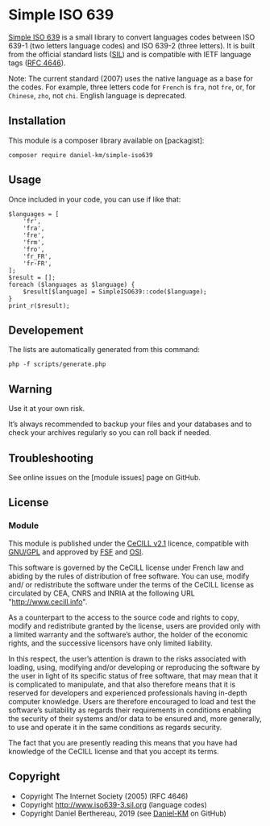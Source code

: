 Simple ISO 639
=============

[Simple ISO 639] is a small library to convert languages codes between ISO 639-1
(two letters language codes) and ISO 639-2 (three letters). It is built from the
official standard lists ([SIL]) and is compatible with IETF language tags
([RFC 4646]).

Note: The current standard (2007) uses the native language as a base for the
codes. For example, three letters code for `French` is `fra`, not `fre`, or, for
`Chinese`, `zho`, not `chi`. English language is deprecated.


Installation
------------

This module is a composer library available on [packagist]:

```
composer require daniel-km/simple-iso639
```


Usage
-----

Once included in your code, you can use if like that:

```
$languages = [
    'fr',
    'fra',
    'fre',
    'frm',
    'fro',
    'fr_FR',
    'fr-FR',
];
$result = [];
foreach ($languages as $language) {
    $result[$language] = SimpleISO639::code($language);
}
print_r($result);

```


Developement
------------

The lists are automatically generated from this command:

```
php -f scripts/generate.php
```


Warning
-------

Use it at your own risk.

It’s always recommended to backup your files and your databases and to check
your archives regularly so you can roll back if needed.


Troubleshooting
---------------

See online issues on the [module issues] page on GitHub.


License
-------

### Module

This module is published under the [CeCILL v2.1] licence, compatible with
[GNU/GPL] and approved by [FSF] and [OSI].

This software is governed by the CeCILL license under French law and abiding by
the rules of distribution of free software. You can use, modify and/ or
redistribute the software under the terms of the CeCILL license as circulated by
CEA, CNRS and INRIA at the following URL "http://www.cecill.info".

As a counterpart to the access to the source code and rights to copy, modify and
redistribute granted by the license, users are provided only with a limited
warranty and the software’s author, the holder of the economic rights, and the
successive licensors have only limited liability.

In this respect, the user’s attention is drawn to the risks associated with
loading, using, modifying and/or developing or reproducing the software by the
user in light of its specific status of free software, that may mean that it is
complicated to manipulate, and that also therefore means that it is reserved for
developers and experienced professionals having in-depth computer knowledge.
Users are therefore encouraged to load and test the software’s suitability as
regards their requirements in conditions enabling the security of their systems
and/or data to be ensured and, more generally, to use and operate it in the same
conditions as regards security.

The fact that you are presently reading this means that you have had knowledge
of the CeCILL license and that you accept its terms.


Copyright
---------

* Copyright The Internet Society (2005) (RFC 4646)
* Copyright http://www.iso639-3.sil.org (language codes)
* Copyright Daniel Berthereau, 2019 (see [Daniel-KM] on GitHub)


[Simple ISO 639]: https://github.com/Daniel-KM/Simple-ISO-639
[SIL]: http://www.iso639-3.sil.org/
[RFC 4646]: https://tools.ietf.org/html/rfc4646
[issues]: https://github.com/Daniel-KM/Simple-ISO-639/issues
[CeCILL v2.1]: https://www.cecill.info/licences/Licence_CeCILL_V2.1-en.html
[GNU/GPL]: https://www.gnu.org/licenses/gpl-3.0.html
[FSF]: https://www.fsf.org
[OSI]: http://opensource.org
[Daniel-KM]: https://github.com/Daniel-KM "Daniel Berthereau"
